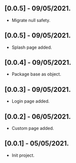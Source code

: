 ## [0.0.5] - 09/05/2021.

* Migrate null safety.

## [0.0.5] - 09/05/2021.

* Splash page added.

## [0.0.4] - 09/05/2021.

* Package base as object.

## [0.0.3] - 09/05/2021.

* Login page added.

## [0.0.2] - 06/05/2021.

* Custom page added.

## [0.0.1] - 05/05/2021.

* Init project.
